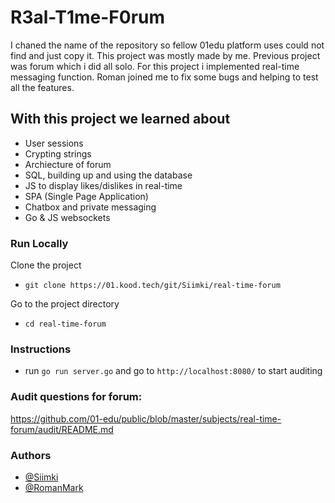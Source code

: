# R3al-T1me-F0rum

I chaned the name of the repository so fellow 01edu platform uses could not find and just copy it. 
This project was mostly made by me. Previous project was forum which i did all solo. For this project i implemented real-time messaging function. Roman joined me to fix some bugs and helping to test all the features.

## With this project we learned about

- User sessions
- Crypting strings
- Archiecture of forum
- SQL, building up and using the database
- JS to display likes/dislikes in real-time
- SPA (Single Page Application)
- Chatbox and private messaging
- Go & JS websockets

### Run Locally

Clone the project

- `git clone https://01.kood.tech/git/Siimki/real-time-forum`

Go to the project directory

- `cd real-time-forum`

### Instructions

- run `go run server.go` and go to `http://localhost:8080/` to start auditing

### Audit questions for forum:

https://github.com/01-edu/public/blob/master/subjects/real-time-forum/audit/README.md

### Authors

- [@Siimki](https://01.kood.tech/git/Siimki)
- [@RomanMark](https://01.kood.tech/git/RomaMarkilov)
